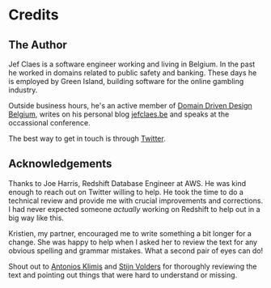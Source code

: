 # Credits

## The Author

Jef Claes is a software engineer working and living in Belgium. In the past he worked in domains related to public safety and banking. These days he is employed by Green Island, building software for the online gambling industry.

Outside business hours, he's an active member of [Domain Driven Design Belgium](https://www.meetup.com/dddbelgium/), writes on his personal blog [jefclaes.be](http://jefclaes.be) and speaks at the occassional conference.

The best way to get in touch is through [Twitter](http://twitter.com/JefClaes).

## Acknowledgements

Thanks to Joe Harris, Redshift Database Engineer at AWS. He was kind enough to reach out on Twitter willing to help. He took the time to do a technical review and provide me with crucial improvements and corrections. I had never expected someone *actually* working on Redshift to help out in a big way like this.

Kristien, my partner, encouraged me to write something a bit longer for a change. She was happy to help when I asked her to review the text for any obvious spelling and grammar mistakes. What a second pair of eyes can do!

Shout out to [Antonios Klimis](https://twitter.com/antoniosklimis) and [Stijn Volders](https://twitter.com/one75) for thoroughly reviewing the text and pointing out things that were hard to understand or missing.